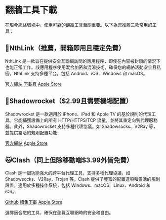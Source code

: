 # 翻牆工具下載

在現今網絡環境中，使用可靠的翻牆工具至關重要。以下為您推薦三款常用的工具：

## 🌟NthLink（推薦，開箱即用且穩定免費）

NthLink 是一款旨在提供安全互聯網訪問的應用程序，即使在內容被封鎖的情況下也能正常工作。該應用程序使用混合加密和混淆技術，確保您的網絡活動安全且私密。NthLink 支持多種平台，包括 Android、iOS、Windows 和 macOS。

[官方網站](https://nthlink.com)
[下載頁](https://www.downloadnth.com/download.html)
[Apple Store](https://apps.apple.com/us/app/nthlink/id1467297604)

## 🚀Shadowrocket（$2.99且需要機場配置）

Shadowrocket 是一款適用於 iPhone、iPad 和 Apple TV 的基於規則的代理工具。它能捕獲設備上的所有 HTTP/HTTPS/TCP 流量，並將其重定向到代理服務器。此外，Shadowrocket 支持多種代理協議，如 Shadowsocks、V2Ray 等，並提供靈活的規則配置功能

[官方網站](https://shadowlaunch.com)
[Apple Store](https://apps.apple.com/us/app/shadowrocket/id932747118)

## 🐱Clash（同上但除移動端$3.99外皆免費）

Clash 是一個功能強大的跨平台代理工具，支持多種代理協議，如 Shadowsocks、V2Ray、Trojan 等。Clash 提供了豐富的配置選項和靈活的規則設置，適用於多種操作系統，包括 Windows、macOS、Linux、Android 和 iOS。

[Github](https://github.com/Dreamacro/clash)
[續集下載](https://github.com/clash-verge-rev/clash-verge-rev)
[Apple Store](https://apps.apple.com/us/app/stash/id1596063349?l=zh-Hant-TW)

選擇適合您的工具，確保在瀏覽互聯網時的安全和自由。
